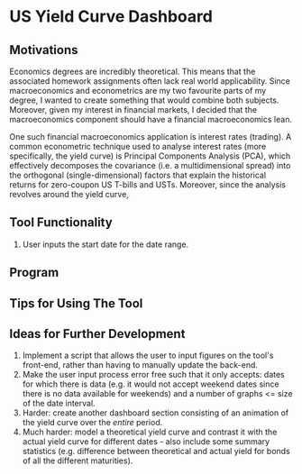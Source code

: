 # US Yield Curve Dashboard

## Motivations
Economics degrees are incredibly theoretical. This means that the associated homework assignments often lack real world applicability. Since macroeconomics and econometrics are my two favourite parts of my degree, I wanted to create something that would combine both subjects. Moreover, given my interest in financial markets, I decided that the macroeconomics component should have a financial macroeconomics lean.

One such financial macroeconomics application is interest rates (trading). A common econometric technique used to analyse interest rates (more specifically, the yield curve) is Principal Components Analysis (PCA), which effectively decomposes the covariance (i.e. a multidimensional spread) into the orthogonal (single-dimensional) factors that explain the historical returns for zero-coupon US T-bills and USTs. Moreover, since the analysis revolves around the yield curve, 



## Tool Functionality
1) User inputs the start date for the date range.

## Program




## Tips for Using The Tool


## Ideas for Further Development
1) Implement a script that allows the user to input figures on the tool's front-end, rather than having to manually update the back-end.
2) Make the user input process error free such that it only accepts: dates for which there is data (e.g. it would not accept weekend dates since there is no data available for weekends) and a number of graphs <= size of the date interval.
3) Harder: create another dashboard section consisting of an animation of the yield curve over the _entire_ period.
4) Much harder: model a theoretical yield curve and contrast it with the actual yield curve for different dates - also include some summary statistics (e.g. difference between theoretical and actual yield for bonds of all the different maturities).
